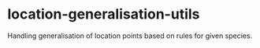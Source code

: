 # location-generalisation-utils

Handling generalisation of location points based on rules for given species.
